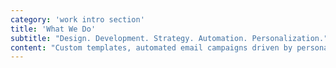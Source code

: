 ```yaml
---
category: 'work intro section'
title: 'What We Do'
subtitle: "Design. Development. Strategy. Automation. Personalization."
content: "Custom templates, automated email campaigns driven by personalization, and increasing customer LTV."
---
```

